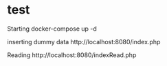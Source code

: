 # test

Starting 
docker-compose up -d

inserting dummy data
http://localhost:8080/index.php

Reading 
http://localhost:8080/indexRead.php
